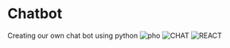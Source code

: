 # Chatbot
Creating our own chat bot using python
![pho](https://user-images.githubusercontent.com/108793964/221351590-85e233c9-3ca2-4fee-a5d4-edd369fab883.png)
![CHAT](https://user-images.githubusercontent.com/108793964/223714083-dc7298bb-1293-494a-9913-a0f5415c1c07.png)
![REACT](https://user-images.githubusercontent.com/108793964/223714292-e9afc6db-d0a2-4b56-bc67-c8c352911251.png)
